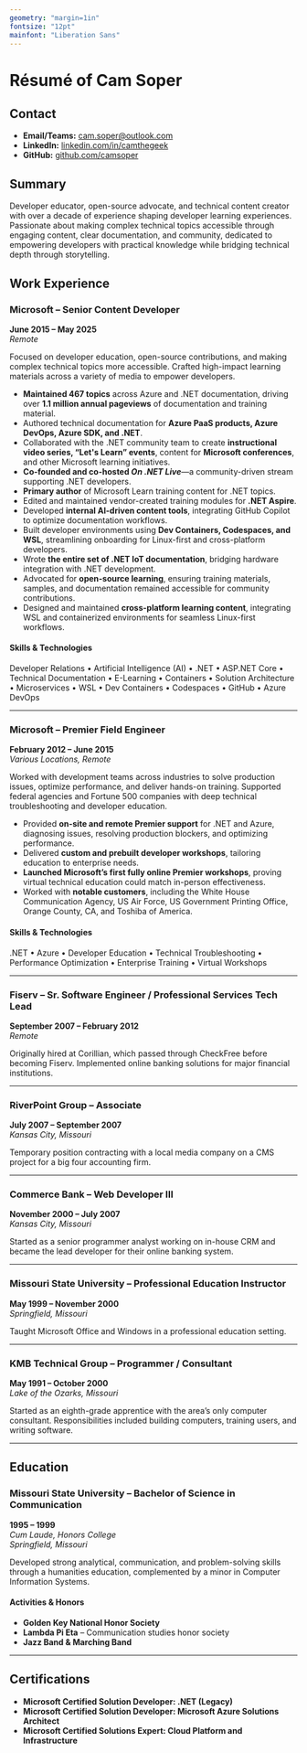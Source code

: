 ```yaml
---
geometry: "margin=1in"
fontsize: "12pt"
mainfont: "Liberation Sans"
---
```


# Résumé of Cam Soper

## Contact  

- **Email/Teams:** [cam.soper@outlook.com](mailto:cam.soper@outlook.com)  
- **LinkedIn:** [linkedin.com/in/camthegeek](https://www.linkedin.com/in/camthegeek)  
- **GitHub:** [github.com/camsoper](https://github.com/camsoper)  

## Summary

Developer educator, open-source advocate, and technical content creator with over a decade of experience shaping developer learning experiences. Passionate about making complex technical topics accessible through engaging content, clear documentation, and community, dedicated to empowering developers with practical knowledge while bridging technical depth through storytelling.

## Work Experience

### Microsoft – Senior Content Developer  
**June 2015 – May 2025**  
*Remote*  

Focused on developer education, open-source contributions, and making complex technical topics more accessible. Crafted high-impact learning materials across a variety of media to empower developers.

- **Maintained 467 topics** across Azure and .NET documentation, driving over **1.1 million annual pageviews** of documentation and training material.  
- Authored technical documentation for **Azure PaaS products, Azure DevOps, Azure SDK, and .NET**.  
- Collaborated with the .NET community team to create **instructional video series, “Let's Learn” events**, content for **Microsoft conferences**, and other Microsoft learning initiatives.
- **Co-founded and co-hosted *On .NET Live***—a community-driven stream supporting .NET developers.  
- **Primary author** of Microsoft Learn training content for .NET topics.  
- Edited and maintained vendor-created training modules for **.NET Aspire**.  
- Developed **internal AI-driven content tools**, integrating GitHub Copilot to optimize documentation workflows.  
- Built developer environments using **Dev Containers, Codespaces, and WSL**, streamlining onboarding for Linux-first and cross-platform developers.  
- Wrote **the entire set of .NET IoT documentation**, bridging hardware integration with .NET development.  
- Advocated for **open-source learning**, ensuring training materials, samples, and documentation remained accessible for community contributions.  
- Designed and maintained **cross-platform learning content**, integrating WSL and containerized environments for seamless Linux-first workflows.  

#### Skills & Technologies  

Developer Relations • Artificial Intelligence (AI) • .NET • ASP.NET Core • Technical Documentation • E-Learning • Containers • Solution Architecture • Microservices • WSL • Dev Containers • Codespaces • GitHub • Azure DevOps  

---

### Microsoft – Premier Field Engineer  
**February 2012 – June 2015**  
*Various Locations, Remote*

Worked with development teams across industries to solve production issues, optimize performance, and deliver hands-on training. Supported federal agencies and Fortune 500 companies with deep technical troubleshooting and developer education.  

- Provided **on-site and remote Premier support** for .NET and Azure, diagnosing issues, resolving production blockers, and optimizing performance.  
- Delivered **custom and prebuilt developer workshops**, tailoring education to enterprise needs.  
- **Launched Microsoft’s first fully online Premier workshops**, proving virtual technical education could match in-person effectiveness.  
- Worked with **notable customers**, including the White House Communication Agency, US Air Force, US Government Printing Office, Orange County, CA, and Toshiba of America.  

#### Skills & Technologies  
.NET • Azure • Developer Education • Technical Troubleshooting • Performance Optimization • Enterprise Training • Virtual Workshops

---

### Fiserv – Sr. Software Engineer / Professional Services Tech Lead  
**September 2007 – February 2012**  
*Remote*  

Originally hired at Corillian, which passed through CheckFree before becoming Fiserv. Implemented online banking solutions for major financial institutions.

---

### RiverPoint Group – Associate  
**July 2007 – September 2007**  
*Kansas City, Missouri*

Temporary position contracting with a local media company on a CMS project for a big four accounting firm.

---

### Commerce Bank – Web Developer III  
**November 2000 – July 2007**  
*Kansas City, Missouri*

Started as a senior programmer analyst working on in-house CRM and became the lead developer for their online banking system.  

---

### Missouri State University – Professional Education Instructor  
**May 1999 – November 2000**  
*Springfield, Missouri*

Taught Microsoft Office and Windows in a professional education setting.

---

### KMB Technical Group – Programmer / Consultant  
**May 1991 – October 2000**  
*Lake of the Ozarks, Missouri*  

Started as an eighth-grade apprentice with the area’s only computer consultant. Responsibilities included building computers, training users, and writing software.

---

## Education  

### Missouri State University – Bachelor of Science in Communication  
**1995 – 1999**  
*Cum Laude, Honors College*  
*Springfield, Missouri*

Developed strong analytical, communication, and problem-solving skills through a humanities education, complemented by a minor in Computer Information Systems.

#### Activities & Honors  
- **Golden Key National Honor Society**
- **Lambda Pi Eta** – Communication studies honor society  
- **Jazz Band & Marching Band**

---

## Certifications  

- **Microsoft Certified Solution Developer: .NET (Legacy)**  
- **Microsoft Certified Solution Developer: Microsoft Azure Solutions Architect**  
- **Microsoft Certified Solutions Expert: Cloud Platform and Infrastructure**
